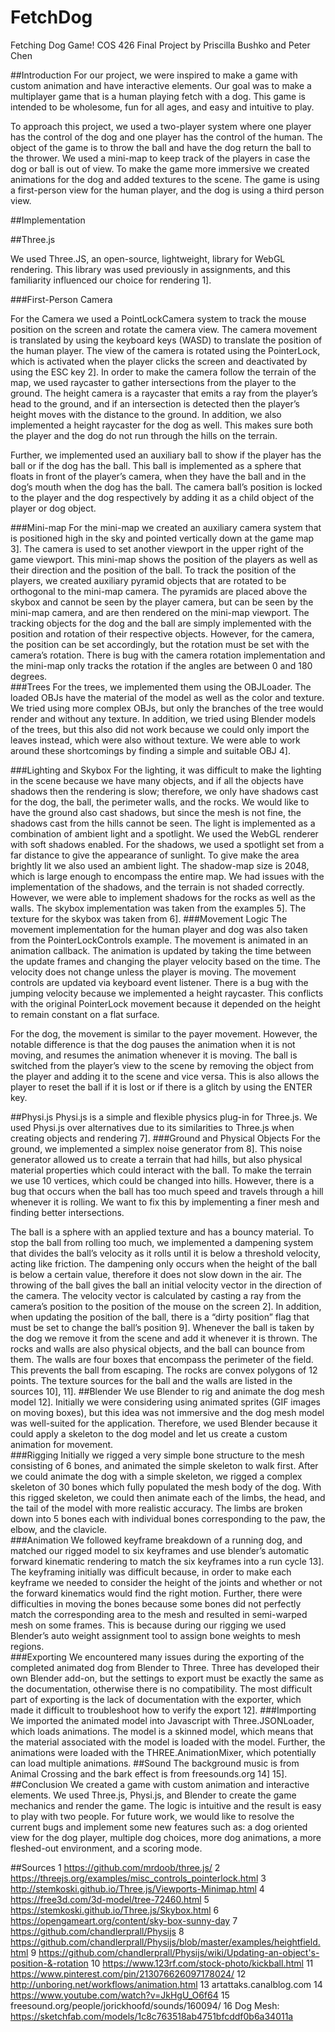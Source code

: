 # FetchDog
Fetching Dog Game! COS 426 Final Project
by Priscilla Bushko and Peter Chen

##Introduction
For our project, we were inspired to make a game with custom animation and have interactive elements.  Our goal was to make a multiplayer game that is a human playing fetch with a dog. This game is intended to be wholesome, fun for all ages, and easy and intuitive to play.  

To approach this project, we used a two-player system where one player has the control of the dog and one player has the control of the human. The object of the game is to throw the ball and have the dog return the ball to the thrower.  We used a mini-map to keep track of the players in case the dog or ball is out of view.  To make the game more immersive we created animations for the dog and added textures to the scene.  The game is using a first-person view for the human player, and the dog is using a third person view.  

##Implementation

##Three.js

We used Three.JS, an open-source, lightweight, library for WebGL rendering.  This library was used previously in assignments, and this familiarity influenced our choice for rendering   1]. 

###First-Person Camera

For the Camera we used a PointLockCamera system to track the mouse position on the screen and rotate the camera view.  The camera movement is translated by using the keyboard keys (WASD) to translate the position of the human player.  The view of the camera is rotated using the PointerLock, which is activated when the player clicks the screen and deactivated by using the ESC key  2].
In order to make the camera follow the terrain of the map, we used raycaster to gather intersections from the player to the ground.  The height camera is a raycaster that emits a ray from the player’s head to the ground, and if an intersection is detected then the player’s height moves with the distance to the ground.  In addition, we also implemented a height raycaster for the dog as well.  This makes sure both the player and the dog do not run through the hills on the terrain.   

Further, we implemented used an auxiliary ball to show if the player has the ball or if the dog has the ball.  This ball is implemented as a sphere that floats in front of the player’s camera, when they have the ball and in the dog’s mouth when the dog has the ball.  The camera ball’s position is locked to the player and the dog respectively by adding it as a child object of the player or dog object.  

###Mini-map 
For the mini-map we created an auxiliary camera system that is positioned high in the sky and pointed vertically down at the game map   3].  The camera is used to set another viewport in the upper right of the game viewport.  This mini-map shows the position of the players as well as their direction and the position of the ball.  To track the position of the players, we created auxiliary pyramid objects that are rotated to be orthogonal to the mini-map camera.  The pyramids are placed above the skybox and cannot be seen by the player camera, but can be seen by the mini-map camera, and are then rendered on the mini-map viewport.  The tracking objects for the dog and the ball are simply implemented with the position and rotation of their respective objects.  However, for the camera, the position can be set accordingly, but the rotation must be set with the camera’s rotation.  There is bug with the camera rotation implementation and the mini-map only tracks the rotation if the angles are between 0 and 180 degrees.    
###Trees
For the trees, we implemented them using the OBJLoader.  The loaded OBJs have the material of the model as well as the color and texture.  We tried using more complex OBJs, but only the branches of the tree would render and without any texture.  In addition, we tried using Blender models of the trees, but this also did not work because we could only import the leaves instead, which were also without texture.  We were able to work around these shortcomings by finding a simple and suitable OBJ   4].

###Lighting and Skybox
For the lighting, it was difficult to make the lighting in the scene because we have many objects, and if all the objects have shadows then the rendering is slow; therefore, we only have shadows cast for the dog, the ball, the perimeter walls, and the rocks.  We would like to have the ground also cast shadows, but since the mesh is not fine, the shadows cast from the hills cannot be seen.
The light is implemented as a combination of ambient light and a spotlight.  We used the WebGL renderer with soft shadows enabled.  For the shadows, we used a spotlight set from a far distance to give the appearance of sunlight.  To give make the area brightly lit we also used an ambient light.  The shadow-map size is 2048, which is large enough to encompass the entire map.  We had issues with the implementation of the shadows, and the terrain is not shaded correctly.  However, we were able to implement shadows for the rocks as well as the walls.
The skybox implementation was taken from the examples   5].  The texture for the skybox was taken from   6].
###Movement Logic
The movement implementation for the human player and dog was also taken from the PointerLockControls example.  The movement is animated in an animation callback.  The animation is updated by taking the time between the update frames and changing the player velocity based on the time.  The velocity does not change unless the player is moving.  The movement controls are updated via keyboard event listener.  There is a bug with the jumping velocity because we implemented a height raycaster.  This conflicts with the original PointerLock movement because it depended on the height to remain constant on a flat surface. 

For the dog, the movement is similar to the payer movement.  However, the notable difference is that the dog pauses the animation when it is not moving, and resumes the animation whenever it is moving.
The ball is switched from the player’s view to the scene by removing the object from the player and adding it to the scene and vice versa.  This is also allows the player to reset the ball if it is lost or if there is a glitch by using the ENTER key.    

##Physi.js
Physi.js is a simple and flexible physics plug-in for Three.js. We used Physi.js over alternatives due to its similarities to Three.js when creating objects and rendering   7].
###Ground and Physical Objects
For the ground, we implemented a simplex noise generator from   8].  This noise generator allowed us to create a terrain that had hills, but also physical material properties which could interact with the ball.  To make the terrain we use 10 vertices, which could be changed into hills.  However, there is a bug that occurs when the ball has too much speed and travels through a hill whenever it is rolling.  We want to fix this by implementing a finer mesh and finding better intersections.  

The ball is a sphere with an applied texture and has a bouncy material.  To stop the ball from rolling too much, we implemented a dampening system that divides the ball’s velocity as it rolls until it is below a threshold velocity, acting like friction.  The dampening only occurs when the height of the ball is below a certain value, therefore it does not slow down in the air.  The throwing of the ball gives the ball an initial velocity vector in the direction of the camera.  The velocity vector is calculated by casting a ray from the camera’s position to the position of the mouse on the screen   2].  In addition, when updating the position of the ball, there is a “dirty position” flag that must be set to change the ball’s position   9].  Whenever the ball is taken by the dog we remove it from the scene and add it whenever it is thrown. 
The rocks and walls are also physical objects, and the ball can bounce from them. The walls are four boxes that encompass the perimeter of the field.  This prevents the ball from escaping.  The rocks are convex polygons of 12 points.  The texture sources for the ball and the walls are listed in the sources   10],   11].
##Blender
We use Blender to rig and animate the dog mesh model   12].  Initially we were considering using animated sprites (GIF images on moving boxes), but this idea was not immersive and the dog mesh model was well-suited for the application.  Therefore, we used Blender because it could apply a skeleton to the dog model and let us create a custom animation for movement.  
###Rigging
Initially we rigged a very simple bone structure to the mesh consisting of 6 bones, and animated the simple skeleton to walk first.   After we could animate the dog with a simple skeleton, we rigged a complex skeleton of 30 bones which fully populated the mesh body of the dog.  With this rigged skeleton, we could then animate each of the limbs, the head, and the tail of the model with more realistic accuracy.  The limbs are broken down into 5 bones each with individual bones corresponding to the paw, the elbow, and the clavicle.  
###Animation
We followed keyframe breakdown of a running dog, and matched our rigged model to six keyframes and use blender’s automatic forward kinematic rendering to match the six keyframes into a run cycle   13].  The keyframing initially was difficult because, in order to make each keyframe we needed to consider the height of the joints and whether or not the forward kinematics would find the right motion.  Further, there were difficulties in moving the bones because some bones did not perfectly match the corresponding area to the mesh and resulted in semi-warped mesh on some frames.  This is because during our rigging we used Blender’s auto weight assignment tool to assign bone weights to mesh regions.  
###Exporting
We encountered many issues during the exporting of the completed animated dog from Blender to Three.  Three has developed their own Blender add-on, but the settings to export must be exactly the same as the documentation, otherwise there is no compatibility.  The most difficult part of exporting is the lack of documentation with the exporter, which made it difficult to troubleshoot how to verify the export   12].
###Importing
We imported the animated model into Javascript with Three.JSONLoader, which loads animations.  The model is a skinned model, which means that the material associated with the model is loaded with the model.  Further, the animations were loaded with the THREE.AnimationMixer, which potentially can load multiple animations. 
##Sound 
The background music is from Animal Crossing and the bark effect is from freesounds.org   14]  15].
##Conclusion
We created a game with custom animation and interactive elements.  We used Three.js, Physi.js, and Blender to create the game mechanics and render the game.  The logic is intuitive and the result is easy to play with two people.
For future work, we would like to resolve the current bugs and implement some new features such as: a dog oriented view for the dog player, multiple dog choices, more dog animations, a more fleshed-out environment, and a scoring mode.  



##Sources
  1 https://github.com/mrdoob/three.js/
  2 https://threejs.org/examples/misc_controls_pointerlock.html
  3 http://stemkoski.github.io/Three.js/Viewports-Minimap.html
  4 https://free3d.com/3d-model/tree-72460.html
  5 https://stemkoski.github.io/Three.js/Skybox.html
  6 https://opengameart.org/content/sky-box-sunny-day
  7 https://github.com/chandlerprall/Physijs
  8 https://github.com/chandlerprall/Physijs/blob/master/examples/heightfield.html
  9 https://github.com/chandlerprall/Physijs/wiki/Updating-an-object's-position-&-rotation
  10 https://www.123rf.com/stock-photo/kickball.html
  11 https://www.pinterest.com/pin/213076626097178024/
  12 http://unboring.net/workflows/animation.html
  13 artattaks.canalblog.com
  14 https://www.youtube.com/watch?v=JkHgU_O6f64
  15 freesound.org/people/jorickhoofd/sounds/160094/
  16 Dog Mesh: https://sketchfab.com/models/1c8c763518ab4751bfcddf0b6a34011a


